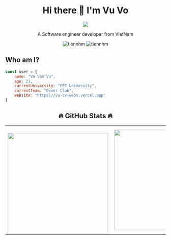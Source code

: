 <h1 align = "center" >Hi there 👋 I'm Vu Vo</h1>
<p align = "center"><img src = "https://img.icons8.com/color/48/000000/vietnam-circular.png"></img></p>
<p align = "center">A Software engineer developer from VietNam</p>
<p align ="center"> <img src="https://komarev.com/ghpvc/?username=vu-sudo" alt="tiennhm" /> <img src="https://badges.pufler.dev/repos/vu-sudo" alt="tiennhm" /> </p>


## Who am I?
```javascript
const user = {
    name: "Vo Van Vu",
    age: 21,
    currentUniversity: "FPT University",
    currentTeam: "Dever Club",
    website: "https://vu-cv-webs.vercel.app"
}
```

 <h2 align="center">🔥 GitHub Stats 🔥</h2>
 <!-- https://github.com/anuraghazra/github-readme-stats -->
  <table align="center" style="width:100%;">
    <tr>
      <td>
        <br>
          <div align=center>
            <a href="#" title="vu-sudo">
              <img width="315" align="center" src="https://github-readme-stats.vercel.app/api/top-langs/?username=vu-sudo&layout=compact&theme=vision-friendly-dark" />
            </a>
          </div>
      </td>
      <td>
        <div align=center>
          <a href="#" title="">
            <img align="right" width="315" src="http://github-readme-streak-stats.herokuapp.com?user=vu-sudo" />
          </a>
        </div>
      </td>
    </tr>
  </table>



